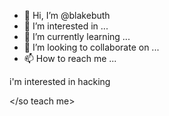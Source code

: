 - 👋 Hi, I’m @blakebuth
- 👀 I’m interested in ...
- 🌱 I’m currently learning ...
- 💞️ I’m looking to collaborate on ...
- 📫 How to reach me ...

<!---
blakebuth/blakebuth is a ✨ special ✨ repository because its `README.md` (this file) appears on your GitHub profile.
You can click the Preview link to take a look at your changes.
--->i'm interested in hacking
</so teach me>

